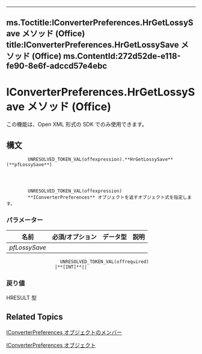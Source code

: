 

---
ms.Toctitle:IConverterPreferences.HrGetLossySave メソッド (Office)
title:IConverterPreferences.HrGetLossySave メソッド (Office)
ms.ContentId:272d52de-e118-fe90-8e6f-adccd57e4ebc
---
# IConverterPreferences.HrGetLossySave メソッド (Office)




この機能は、Open XML 形式の SDK でのみ使用できます。

## 構文

            UNRESOLVED_TOKEN_VAL(offexpression).**HrGetLossySave**(**pfLossySave**)




            UNRESOLVED_TOKEN_VAL(offexpression)
            **IConverterPreferences** オブジェクトを返すオブジェクト式を指定します。

### パラメーター

|**名前**|**必須/オプション**|**データ型**|**説明**|
|---|---|---|---|
|*pfLossySave*|
                        UNRESOLVED_TOKEN_VAL(offrequired)
                      |**[INT]**||



### 戻り値
HRESULT 型





## Related Topics

[IConverterPreferences オブジェクトのメンバー](4c3f024c-25c5-aa02-1bff-7ec9e8c2d2b3.md)

[IConverterPreferences オブジェクト](c45e5b48-eced-32e6-1887-ff5c100ae1cc.md)




